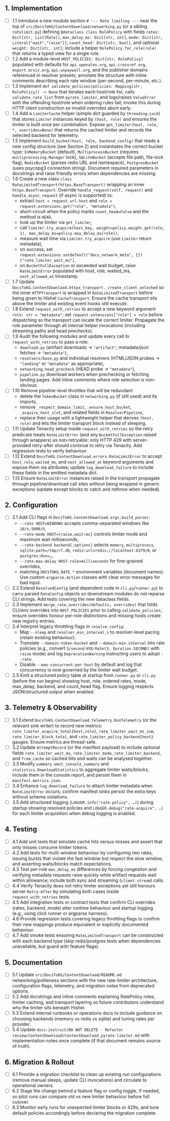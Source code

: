 ## 1. Implementation
- [ ] 1.1 Introduce a new module section `# --- Rate limiting ---` near the top of `src/DocsToKG/ContentDownload/networking.py` (or a sibling `ratelimit.py`) defining `@dataclass class RolePolicy` with fields `rates: Dict[str, List[Rate]]`, `max_delay_ms: Dict[str, int]`, `mode: Dict[str, Literal["wait","raise"]]`, `count_head: Dict[str, bool]`, and optional `weight: Dict[str, int]`; include a helper `RolePolicy.for_role(role)` that returns a typed view for a single role.
- [ ] 1.2 Add a module-level `HOST_POLICIES: Dict[str, RolePolicy]` populated with defaults for `api.openalex.org`, `api.crossref.org`, `export.arxiv.org`, `api.unpaywall.org`, and the publisher domains referenced in resolver presets; annotate the structure with inline comments describing each rate window (per-second, per-minute, etc.).
- [ ] 1.3 Implement `def validate_policies(policies: Mapping[str, RolePolicy]) -> None` that iterates each host/role list, calls `validate_rate_list` from `pyrate_limiter`, and logs/raises `ValueError` with the offending host/role when ordering rules fail; invoke this during HTTP client construction so invalid overrides abort early.
- [ ] 1.4 Add a `LimiterCache` helper (simple dict guarded by `threading.Lock`) that stores `Limiter` instances keyed by `(host, role)` and ensures the limiter is built once per combination. Expose `get_limiter(host, role, *, overrides=None)` that returns the cached limiter and records the selected backend for telemetry.
- [ ] 1.5 Implement `build_bucket(host, role, backend_config)` that reads a new config structure (see Section 2) and instantiates the correct bucket type: `InMemoryBucket` (default), `MultiprocessBucket` (requires `multiprocessing.Manager` lock), `SQLiteBucket` (accepts file path, file-lock flag), `RedisBucket` (parses redis URL and namespace), `PostgresBucket` (uses psycopg3 connection string). Document required parameters in docstrings and raise friendly errors when dependencies are missing.
- [ ] 1.6 Create a new class `class RateLimitedTransport(httpx.BaseTransport)` wrapping an inner `httpx.BaseTransport`. Override `handle_request(self, request)` and `handle_async_request` (if async is supported) to:
  - extract `host = request.url.host` and `role = request.extensions.get("role", "metadata")`,
  - short-circuit when the policy marks `count_head=False` and the method is `HEAD`,
  - look up the limiter via `get_limiter`,
  - call `limiter.try_acquire(host_key, weight=policy.weight.get(role, 1), max_delay_ms=policy.max_delay_ms[role])`,
  - measure wait time via `Limiter.try_acquire` (use `Limiter` return metadata),
  - on success, set `request.extensions.setdefault("docs_network_meta", {})["rate_limiter_wait_ms"]`,
  - on `BucketFullException` or exceeded wait budget, raise `RateLimitError` populated with host, role, waited_ms, `next_allowed_at` timestamp.
- [ ] 1.7 Update `DocsToKG.ContentDownload.httpx_transport._create_client_unlocked` so the inner `HTTPTransport` is wrapped in `RateLimitedTransport` before being given to Hishel `CacheTransport`. Ensure the cache transport sits above the limiter and existing event hooks still execute.
- [ ] 1.8 Extend `request_with_retries` to accept a new keyword argument `role: str = "metadata"`; set `request.extensions["role"] = role` before dispatching so the transport can locate the correct limiter. Propagate the role parameter through all internal helper invocations (including streaming paths and head prechecks).
- [ ] 1.9 Audit the following modules and update every call to `request_with_retries` to pass a role:
  - `download.py` (artifact downloads → `"artifact"`, metadata/json fetches → `"metadata"`),
  - `resolvers/base.py` and individual resolvers (HTML/JSON probes → `"landing"` or `"metadata"` as appropriate),
  - `networking.head_precheck` (HEAD probe → `"metadata"`),
  - `pipeline.py` download workers when prechecking or fetching landing pages.
  Add inline comments where role selection is non-obvious.
- [ ] 1.10 Remove pipeline-level throttles that will be redundant:
  - delete the `TokenBucket` class in `networking.py` (if still used) and its imports,
  - remove `_respect_domain_limit`, `_ensure_host_bucket`, `_acquire_host_slot`, and related fields in `ResolverPipeline`,
  - replace their usage with a lightweight helper that derives `(host, role)` and lets the limiter transport block instead of sleeping.
- [ ] 1.11 Update Tenacity setup inside `request_with_retries` so the retry predicate treats `RateLimitError` (and any `BucketFullException` raised through wrappers) as non-retryable; only HTTP 429 with server-provided retry-after should continue to retry via Tenacity. Add regression tests to verify behaviour.
- [ ] 1.12 Extend `DocsToKG.ContentDownload.errors.RateLimitError` to accept `host`, `role`, `waited_ms`, and `next_allowed_at` keyword arguments and expose them via attributes; update `log_download_failure` to include these fields in the emitted metadata dict.
- [ ] 1.13 Ensure `RateLimitError` instances raised in the transport propagate through pipeline/download call sites without being wrapped in generic exceptions (update except blocks to catch and rethrow when needed).

## 2. Configuration
- [ ] 2.1 Add CLI flags in `DocsToKG.ContentDownload.args.build_parser`:
  - `--rate HOST=WINDOWS` accepts comma-separated windows like `10/s,5000/h`,
  - `--rate-mode HOST={raise,wait:ms}` controls limiter mode and maximum wait milliseconds,
  - `--rate-backend backend[:options]` selects `memory`, `multiprocess`, `sqlite:path=/tmp/rl.db`, `redis:url=redis://localhost:6379/0`, or `postgres:dsn=…`,
  - `--rate-max-delay HOST.role=milliseconds` for fine-grained overrides,
  - matching `DOCSTOKG_RATE_*` environment variables (document names).
  Use custom `argparse.Action` classes with clear error messages for bad input.
- [ ] 2.2 Extend `ResolvedConfig` (and dependent code in `cli.py`/`runner.py`) to carry parsed `RateConfig` objects so downstream modules do not reparse CLI strings. Add tests covering the new dataclass fields.
- [ ] 2.3 Implement `merge_rate_overrides(defaults, overrides)` that folds CLI/env overrides into `HOST_POLICIES` prior to calling `validate_policies`; ensure overrides honour per-role distinctions and missing hosts create new registry entries.
- [ ] 2.4 Interpret legacy throttling flags in `resolve_config`:
  - Map `--sleep` and `resolver_min_interval_s` to resolver-level pacing (retain existing behaviour).
  - Translate `--domain-token-bucket` and `--domain-min-interval` into rate policies (e.g., convert `3/second` into `Rate(3, Duration.SECOND)` with `raise` mode) and log `DeprecationWarning` instructing users to adopt `--rate`.
  - Disable `--max-concurrent-per-host` by default and log that concurrency is now governed by the limiter wait budget.
- [ ] 2.5 Emit a structured policy table at startup from `runner.py` or `cli.py` (before the run begins) showing host, role, ordered rates, mode, max_delay, backend, and count_head flag. Ensure logging respects JSON/structured output when enabled.

## 3. Telemetry & Observability
- [ ] 3.1 Extend `DocsToKG.ContentDownload.telemetry.RunTelemetry` (or the relevant sink writer) to record new metrics: `rate_limiter_acquire_total{host,role}`, `rate_limiter_wait_ms_sum`, `rate_limiter_block_total`, and `rate_limiter_policy_backend{host}` gauges. Ensure metrics are thread-safe.
- [ ] 3.2 Update `AttemptRecord` (or the manifest payload) to include optional fields `rate_limiter_wait_ms`, `rate_limiter_mode`, `rate_limiter_backend`, and `from_cache` so cached hits and waits can be analysed together.
- [ ] 3.3 Modify `summary.emit_console_summary` and `statistics.DownloadStatistics` to aggregate limiter waits/blocks, include them in the console report, and persist them in `manifest.metrics.json`.
- [ ] 3.4 Enhance `log_download_failure` to attach limiter metadata when `RateLimitError` occurs; confirm manifest sinks persist the extra keys without schema violations.
- [ ] 3.5 Add structured logging (`LOGGER.info("rate-policy", …)`) during startup showing resolved policies and `LOGGER.debug("rate-acquire", …)` for each limiter acquisition when debug logging is enabled.

## 4. Testing
- [ ] 4.1 Add unit tests that simulate cache hits versus misses and assert that only misses consume limiter tokens.
- [ ] 4.2 Add tests for multi-window behaviour by configuring two rates, issuing bursts that violate the fast window but respect the slow window, and asserting waits/blocks match expectations.
- [ ] 4.3 Test per-role `max_delay_ms` differences by forcing congestion and verifying metadata requests raise quickly while artifact requests wait within allowance; include both sync and streaming (`client.stream`) calls.
- [ ] 4.4 Verify Tenacity does not retry limiter exceptions yet still honours server `Retry-After` by simulating both cases inside `request_with_retries` tests.
- [ ] 4.5 Add integration tests or contract tests that confirm CLI overrides (rates, backend, mode) alter runtime behaviour and startup logging (e.g., using click runner or argparse harness).
- [ ] 4.6 Provide regression tests covering legacy throttling flags to confirm their new mappings produce equivalent or explicitly documented behaviour.
- [ ] 4.7 Add smoke tests ensuring `RateLimitedTransport` can be constructed with each backend type (skip redis/postgres tests when dependencies unavailable, but guard with feature flags).

## 5. Documentation
- [ ] 5.1 Update `src/DocsToKG/ContentDownload/README.md` networking/politeness sections with the new rate-limiter architecture, configuration flags, telemetry, and migration notes from deprecated options.
- [ ] 5.2 Add docstrings and inline comments explaining RatePolicy roles, limiter caching, and transport layering so future contributors understand why the limiter sits beneath Hishel.
- [ ] 5.3 Extend internal runbooks or operations docs to include guidance on choosing backends (memory vs redis vs sqlite) and tuning rates per provider.
- [ ] 5.4 Update `docs-instruct/DO NOT DELETE - Refactor review/ContentDownload/ContentDownload_pyrate-limiter.md` with implementation notes once complete (if that document remains source of truth).

## 6. Migration & Rollout
- [ ] 6.1 Provide a migration checklist to clean up existing run configurations (remove manual sleeps, update CLI invocations) and circulate to operational owners.
- [ ] 6.2 Stage the change behind a feature flag or config toggle, if needed, so pilot runs can compare old vs new limiter behaviour before full cutover.
- [ ] 6.3 Monitor early runs for unexpected limiter blocks or 429s, and tune default policies accordingly before declaring the migration complete.
